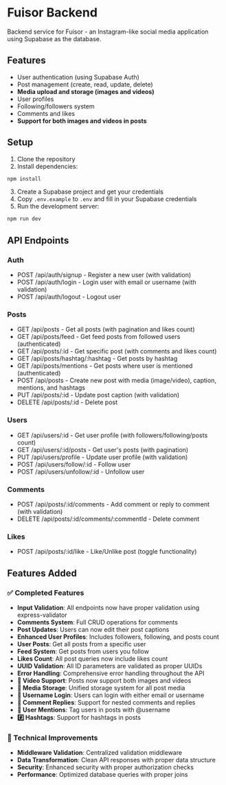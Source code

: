 # Fuisor Backend

Backend service for Fuisor - an Instagram-like social media application using Supabase as the database.

## Features

- User authentication (using Supabase Auth)
- Post management (create, read, update, delete)
- **Media upload and storage (images and videos)**
- User profiles
- Following/followers system
- Comments and likes
- **Support for both images and videos in posts**

## Setup

1. Clone the repository
2. Install dependencies:
```bash
npm install
```
3. Create a Supabase project and get your credentials
4. Copy `.env.example` to `.env` and fill in your Supabase credentials
5. Run the development server:
```bash
npm run dev
```

## API Endpoints

### Auth
- POST /api/auth/signup - Register a new user (with validation)
- POST /api/auth/login - Login user with email or username (with validation)
- POST /api/auth/logout - Logout user

### Posts
- GET /api/posts - Get all posts (with pagination and likes count)
- GET /api/posts/feed - Get feed posts from followed users (authenticated)
- GET /api/posts/:id - Get specific post (with comments and likes count)
- GET /api/posts/hashtag/:hashtag - Get posts by hashtag
- GET /api/posts/mentions - Get posts where user is mentioned (authenticated)
- POST /api/posts - Create new post with media (image/video), caption, mentions, and hashtags
- PUT /api/posts/:id - Update post caption (with validation)
- DELETE /api/posts/:id - Delete post

### Users
- GET /api/users/:id - Get user profile (with followers/following/posts count)
- GET /api/users/:id/posts - Get user's posts (with pagination)
- PUT /api/users/profile - Update user profile (with validation)
- POST /api/users/follow/:id - Follow user
- POST /api/users/unfollow/:id - Unfollow user

### Comments
- POST /api/posts/:id/comments - Add comment or reply to comment (with validation)
- DELETE /api/posts/:id/comments/:commentId - Delete comment

### Likes
- POST /api/posts/:id/like - Like/Unlike post (toggle functionality)

## Features Added

### ✅ Completed Features
- **Input Validation**: All endpoints now have proper validation using express-validator
- **Comments System**: Full CRUD operations for comments
- **Post Updates**: Users can now edit their post captions
- **Enhanced User Profiles**: Includes followers, following, and posts count
- **User Posts**: Get all posts from a specific user
- **Feed System**: Get posts from users you follow
- **Likes Count**: All post queries now include likes count
- **UUID Validation**: All ID parameters are validated as proper UUIDs
- **Error Handling**: Comprehensive error handling throughout the API
- **🎥 Video Support**: Posts now support both images and videos
- **📁 Media Storage**: Unified storage system for all post media
- **👤 Username Login**: Users can login with either email or username
- **💬 Comment Replies**: Support for nested comments and replies
- **👥 User Mentions**: Tag users in posts with @username
- **#️⃣ Hashtags**: Support for hashtags in posts

### 🔧 Technical Improvements
- **Middleware Validation**: Centralized validation middleware
- **Data Transformation**: Clean API responses with proper data structure
- **Security**: Enhanced security with proper authorization checks
- **Performance**: Optimized database queries with proper joins